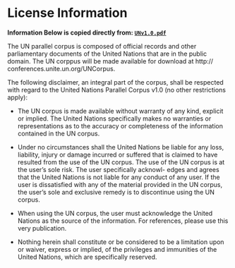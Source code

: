 # License Information

**Information Below is copied directly from: [`UNv1.0.pdf`](UNv1.0.pdf)**

The UN parallel corpus is composed of official records and other parliamentary documents of the United Nations that are in the public domain. The UN corppus will be made available for download at http:// conferences.unite.un.org/UNCorpus.

The following disclaimer, an integral part of the corpus, shall be respected with regard to the United Nations Parallel Corpus v1.0 (no other restrictions apply):

- The UN corpus is made available without warranty of any kind, explicit or implied. The United Nations specifically makes no warranties or representations as to the accuracy or completeness of the information contained in the UN corpus.

- Under no circumstances shall the United Nations be liable for any loss, liability, injury or damage incurred or suffered that is claimed to have resulted from the use of the UN corpus. The use of the UN corpus is at the user’s sole risk. The user specifically acknowl- edges and agrees that the United Nations is not liable for any conduct of any user. If the user is dissatisfied with any of the material provided in the UN corpus, the user’s sole and exclusive remedy is to discontinue using the UN corpus.

- When using the UN corpus, the user must acknowledge the United Nations as the source of the information. For references, please use this very publication.

- Nothing herein shall constitute or be considered to be a limitation upon or waiver, express or implied, of the privileges and immunities of the United Nations, which are specifically reserved.



